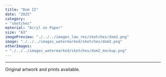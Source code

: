 ```yaml
---
title: "Dom II"
date: "2025"
category: 
- "sketches"
material: "Acryl on Paper"
size: "A3"
imagePreview: "./../../images_low_res/sketches/dom2.png"
image: "./../../images_watermarked/sketches/dom2.png"
otherImages:
- "./../../images_watermarked/sketches/dom2_mockup.png"
---
```

<hr>
<p>Original artwork and prints available.</p>
